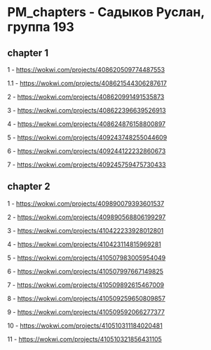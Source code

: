 # PM_chapters - Садыков Руслан, группа 193

## chapter 1
1 - https://wokwi.com/projects/408620509774487553

1.1 - https://wokwi.com/projects/408621544306287617

2 - https://wokwi.com/projects/408620991491535873

3 - https://wokwi.com/projects/408622396639526913

4 - https://wokwi.com/projects/408624876158800897

5 - https://wokwi.com/projects/409243748255044609

6 - https://wokwi.com/projects/409244122232860673

7 - https://wokwi.com/projects/409245759475730433

## chapter 2
1 - https://wokwi.com/projects/409890079393601537

2 - https://wokwi.com/projects/409890568806199297

3 - https://wokwi.com/projects/410422233928012801

4 - https://wokwi.com/projects/410423114815969281

5 - https://wokwi.com/projects/410507983005954049

6 - https://wokwi.com/projects/410507997667149825

7 - https://wokwi.com/projects/410509892615467009

8 - https://wokwi.com/projects/410509259650809857

9 - https://wokwi.com/projects/410509592066277377

10 - https://wokwi.com/projects/410510311184020481

11 - https://wokwi.com/projects/410510321856431105
